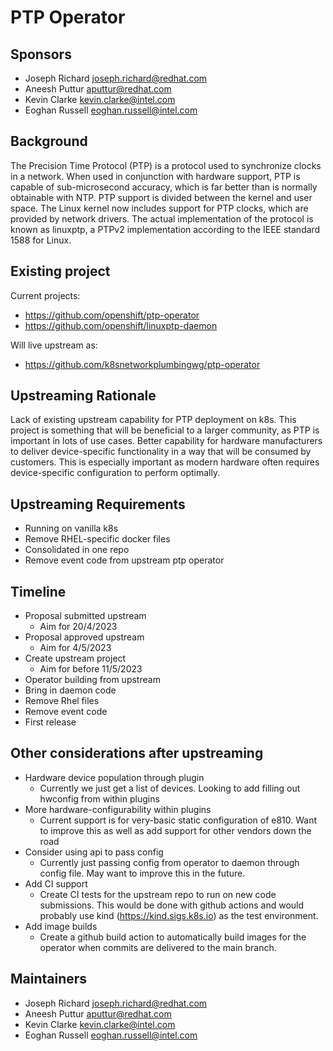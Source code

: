 # PTP Operator
## Sponsors
- Joseph Richard <joseph.richard@redhat.com>
- Aneesh Puttur <aputtur@redhat.com>
- Kevin Clarke <kevin.clarke@intel.com>
- Eoghan Russell <eoghan.russell@intel.com>
## Background
The Precision Time Protocol (PTP) is a protocol used to synchronize clocks in a network. When used in conjunction with hardware support, PTP is capable of sub-microsecond accuracy, which is far better than is normally obtainable with NTP. PTP support is divided between the kernel and user space. The Linux kernel now includes support for PTP clocks, which are provided by network drivers. The actual implementation of the protocol is known as linuxptp, a PTPv2 implementation according to the IEEE standard 1588 for Linux.
## Existing project
Current projects:
* https://github.com/openshift/ptp-operator
* https://github.com/openshift/linuxptp-daemon 

Will live upstream as:
* https://github.com/k8snetworkplumbingwg/ptp-operator
## Upstreaming Rationale
Lack of existing upstream capability for PTP deployment on k8s.  This project is something that will be beneficial to a larger community, as PTP is important in lots of use cases.
Better capability for hardware manufacturers to deliver device-specific functionality in a way that will be consumed by customers.  This is especially important as modern hardware often requires device-specific configuration to perform optimally.
## Upstreaming Requirements
* Running on vanilla k8s
* Remove RHEL-specific docker files
* Consolidated in one repo
* Remove event code from upstream ptp operator

## Timeline
* Proposal submitted upstream
	* Aim for 20/4/2023
* Proposal approved upstream
  * Aim for 4/5/2023
* Create upstream project
  * Aim for before 11/5/2023
* Operator building from upstream
* Bring in daemon code
* Remove Rhel files
* Remove event code
* First release

## Other considerations after upstreaming
* Hardware device population through plugin
  * Currently we just get a list of devices.  Looking to add filling out hwconfig from within plugins
* More hardware-configurability within plugins
  * Current support is for very-basic static configuration of e810.  Want to improve this as well as add support for other vendors down the road
* Consider using api to pass config
  * Currently just passing config from operator to daemon through config file.  May want to improve this in the future.
* Add CI support
  * Create CI tests for the upstream repo to run on new code submissions. This would be done with github actions and would probably use kind (https://kind.sigs.k8s.io) as the test environment.
* Add image builds
  * Create a github build action to automatically build images for the operator when commits are delivered to the main branch.



## Maintainers
* Joseph Richard <joseph.richard@redhat.com>
* Aneesh Puttur <aputtur@redhat.com>
* Kevin Clarke <kevin.clarke@intel.com>
* Eoghan Russell <eoghan.russell@intel.com>
